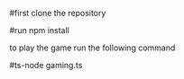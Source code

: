 #first clone the repository

#run npm install

to play the game run the following command

#ts-node gaming.ts
